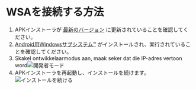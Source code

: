 # WSAを接続する方法
1. APKインストーラが [ 最新のバージョン](https://www.microsoft.com/store/productId/9P2JFQ43FPPG "APK Installer") に更新されていることを確認してください。
2. [Android用Windowsサブシステム™](https://www.microsoft.com/store/productId/9P3395VX91NR) がインストールされ、実行されていることを確認してください。
3. Skakel ontwikkelaarmodus aan, maak seker dat die IP-adres vertoon word![開発者モード](https://raw.githubusercontent.com/Paving-Base/APK-Installer/screenshots/Documents/Tutorials/How%20To%20Connect%20WSA/Images/Snipaste_2022-10-02_19-02-09.png)
4. APKインストーラを再起動し、インストールを続けます。![インストールを続ける](https://raw.githubusercontent.com/Paving-Base/APK-Installer/screenshots/Documents/Tutorials/How%20To%20Connect%20WSA/Images/Snipaste_2022-10-02_17-34-04.png)
